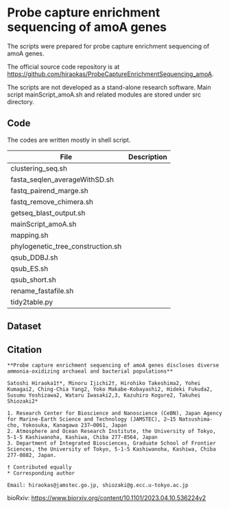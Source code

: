 # Probe capture enrichment sequencing of amoA genes

The scripts were prepared for probe capture enrichment sequencing of amoA genes.

The official source code repository is at https://github.com/hiraokas/ProbeCaptureEnrichmentSequencing_amoA.

The scripts are not developed as a stand-alone research software. Main script mainScript_amoA.sh and related modules are stored under src directory.

## Code
The codes are written mostly in shell script.

| File | Description |
----|---- 
| clustering_seq.sh |  |
| fasta_seqlen_averageWithSD.sh |  |
| fastq_pairend_marge.sh |  |
| fastq_remove_chimera.sh |  |
| getseq_blast_output.sh |  |
| mainScript_amoA.sh |  |
| mapping.sh |  |
| phylogenetic_tree_construction.sh |  |
| qsub_DDBJ.sh |  |
| qsub_ES.sh |  |
| qsub_short.sh |  |
| rename_fastafile.sh |  |
| tidy2table.py |  |

## Dataset

## Citation 
```
**Probe capture enrichment sequencing of amoA genes discloses diverse ammonia-oxidizing archaeal and bacterial populations**

Satoshi Hiraoka1†*, Minoru Ijichi2†, Hirohiko Takeshima2, Yohei Kumagai2, Ching-Chia Yang2, Yoko Makabe-Kobayashi2, Hideki Fukuda2, Susumu Yoshizawa2, Wataru Iwasaki2,3, Kazuhiro Kogure2, Takuhei Shiozaki2*

1. Research Center for Bioscience and Nanoscience (CeBN), Japan Agency for Marine-Earth Science and Technology (JAMSTEC), 2–15 Natsushima-cho, Yokosuka, Kanagawa 237–0061, Japan
2. Atmosphere and Ocean Research Institute, the University of Tokyo, 5-1-5 Kashiwanoha, Kashiwa, Chiba 277-8564, Japan
3. Department of Integrated Biosciences, Graduate School of Frontier Sciences, the University of Tokyo, 5-1-5 Kashiwanoha, Kashiwa, Chiba 277-0882, Japan.

† Contributed equally
* Corresponding author

Email: hiraokas@jamstec.go.jp, shiozaki@g.ecc.u-tokyo.ac.jp
```

bioRxiv:
https://www.biorxiv.org/content/10.1101/2023.04.10.536224v2 
